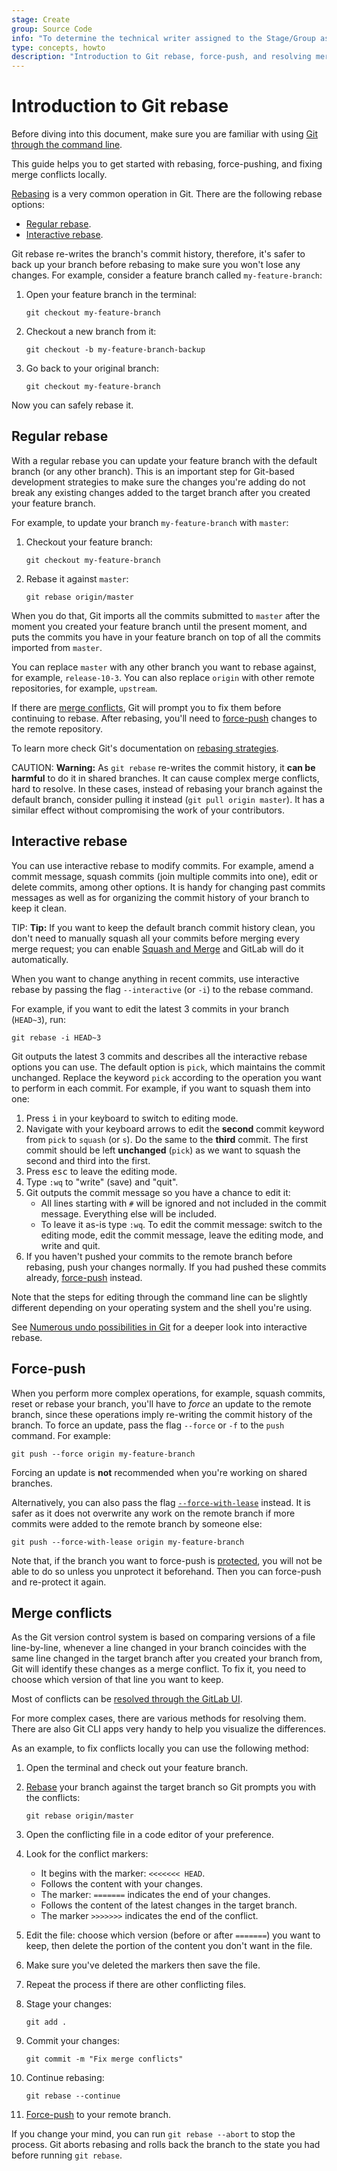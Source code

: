 ```yaml
---
stage: Create
group: Source Code
info: "To determine the technical writer assigned to the Stage/Group associated with this page, see https://about.gitlab.com/handbook/engineering/ux/technical-writing/#designated-technical-writers"
type: concepts, howto
description: "Introduction to Git rebase, force-push, and resolving merge conflicts through the command line."
---
```


# Introduction to Git rebase

Before diving into this document, make sure you are familiar with using
[Git through the command line](../../gitlab-basics/start-using-git.md).

This guide helps you to get started with rebasing, force-pushing, and fixing
merge conflicts locally.

[Rebasing](https://git-scm.com/docs/git-rebase) is a very common operation in
Git. There are the following rebase options:

- [Regular rebase](#regular-rebase).
- [Interactive rebase](#interactive-rebase).

Git rebase re-writes the branch's commit history, therefore, it's safer to
back up your branch before rebasing to make sure you won't lose any changes.
For example, consider a feature branch called `my-feature-branch`:

1. Open your feature branch in the terminal:

   ```shell
   git checkout my-feature-branch
   ```

1. Checkout a new branch from it:

   ```shell
   git checkout -b my-feature-branch-backup
   ```

1. Go back to your original branch:

   ```shell
   git checkout my-feature-branch
   ```

Now you can safely rebase it.

## Regular rebase

With a regular rebase you can update your feature branch with the default
branch (or any other branch).
This is an important step for Git-based development strategies to make sure
the changes you're adding do not break any existing changes added to the
target branch after you created your feature branch.

For example, to update your branch `my-feature-branch` with `master`:

1. Checkout your feature branch:

   ```shell
   git checkout my-feature-branch
   ```

1. Rebase it against `master`:

   ```shell
   git rebase origin/master
   ```

When you do that, Git imports all the commits submitted to `master` after the
moment you created your feature branch until the present moment, and puts the
commits you have in your feature branch on top of all the commits imported from
`master`.

You can replace `master` with any other branch you want to rebase against, for
example, `release-10-3`. You can also replace `origin` with other remote
repositories, for example, `upstream`.

If there are [merge conflicts](#merge-conflicts), Git will prompt you to fix
them before continuing to rebase.
After rebasing, you'll need to [force-push](#force-push) changes to the remote
repository.

To learn more check Git's documentation on [rebasing strategies](https://git-scm.com/book/en/v2/Git-Branching-Rebasing).

CAUTION: **Warning:**
As `git rebase` re-writes the commit history, it **can be harmful** to do it in
shared branches. It can cause complex merge conflicts, hard to resolve. In
these cases, instead of rebasing your branch against the default branch,
consider pulling it instead (`git pull origin master`). It has a similar
effect without compromising the work of your contributors.

## Interactive rebase

You can use interactive rebase to modify commits. For example, amend a commit
message, squash commits (join multiple commits into one), edit or delete
commits, among other options. It is handy for changing past commits messages
as well as for organizing the commit history of your branch to keep it clean.

TIP: **Tip:**
If you want to keep the default branch commit history clean, you don't need to
manually squash all your commits before merging every merge request;
you can enable [Squash and Merge](../../user/project/merge_requests/squash_and_merge.md)
and GitLab will do it automatically.

When you want to change anything in recent commits, use interactive
rebase by passing the flag `--interactive` (or `-i`) to the rebase command.

For example, if you want to edit the latest 3 commits in your branch
(`HEAD~3`), run:

```shell
git rebase -i HEAD~3
```

Git outputs the latest 3 commits and describes all the interactive rebase
options you can use. The default option is `pick`, which maintains the commit
unchanged. Replace the keyword `pick` according to the operation you want to
perform in each commit. For example, if you want to squash them into one:

1. Press <kbd>i</kbd> in your keyboard to switch to editing mode.
1. Navigate with your keyboard arrows to edit the **second** commit keyword from
   `pick` to `squash` (or `s`). Do the same to the **third** commit.
   The first commit should be left **unchanged** (`pick`) as we want to squash
   the second and third into the first.
1. Press <kbd>esc</kbd> to leave the editing mode.
1. Type `:wq` to "write" (save) and "quit".
1. Git outputs the commit message so you have a chance to edit it:
   - All lines starting with `#` will be ignored and not included in the commit
   message. Everything else will be included.
   - To leave it as-is type `:wq`. To edit the commit message: switch to the
   editing mode, edit the commit message, leave the editing mode, and write
   and quit.
1. If you haven't pushed your commits to the remote branch before rebasing,
   push your changes normally. If you had pushed these commits already,
   [force-push](#force-push) instead.

Note that the steps for editing through the command line can be slightly
different depending on your operating system and the shell you're using.

See [Numerous undo possibilities in Git](numerous_undo_possibilities_in_git/index.md#with-history-modification)
for a deeper look into interactive rebase.

## Force-push

When you perform more complex operations, for example, squash commits, reset or
rebase your branch, you'll have to _force_ an update to the remote branch,
since these operations imply re-writing the commit history of the branch.
To force an update, pass the flag `--force` or `-f` to the `push` command. For
example:

```shell
git push --force origin my-feature-branch
```

Forcing an update is **not** recommended when you're working on shared
branches.

Alternatively, you can also pass the flag [`--force-with-lease`](https://git-scm.com/docs/git-push#Documentation/git-push.txt---force-with-leaseltrefnamegt)
instead. It is safer as it does not overwrite any work on the remote
branch if more commits were added to the remote branch by someone else:

```shell
git push --force-with-lease origin my-feature-branch
```

Note that, if the branch you want to force-push is [protected](../../user/project/protected_branches.md),
you will not be able to do so unless you unprotect it beforehand. Then you can
force-push and re-protect it again.

## Merge conflicts

As the Git version control system is based on comparing versions of a file
line-by-line, whenever a line changed in your branch coincides with the same
line changed in the target branch after you created your branch from, Git will
identify these changes as a merge conflict. To fix it, you need to choose
which version of that line you want to keep.

Most of conflicts can be [resolved through the GitLab UI](../../user/project/merge_requests/resolve_conflicts.md).

For more complex cases, there are various methods for resolving them. There are
also Git CLI apps very handy to help you visualize the differences.

As an example, to fix conflicts locally you can use the following method:

1. Open the terminal and check out your feature branch.
1. [Rebase](#regular-rebase) your branch against the target branch so Git
   prompts you with the conflicts:

   ```shell
   git rebase origin/master
   ```

1. Open the conflicting file in a code editor of your preference.
1. Look for the conflict markers:
   - It begins with the marker: `<<<<<<< HEAD`.
   - Follows the content with your changes.
   - The marker: `=======` indicates the end of your changes.
   - Follows the content of the latest changes in the target branch.
   - The marker `>>>>>>>` indicates the end of the conflict.
1. Edit the file: choose which version (before or after `=======`) you want to
   keep, then delete the portion of the content you don't want in the file.
1. Make sure you've deleted the markers then save the file.
1. Repeat the process if there are other conflicting files.
1. Stage your changes:

   ```shell
   git add .
   ```

1. Commit your changes:

   ```shell
   git commit -m "Fix merge conflicts"
   ```

1. Continue rebasing:

   ```shell
   git rebase --continue
   ```

1. [Force-push](#force-push) to your remote branch.

If you change your mind, you can run `git rebase --abort` to stop the process.
Git aborts rebasing and rolls back the branch to the state you had before
running `git rebase`.
